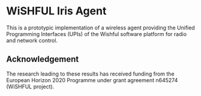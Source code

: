 WiSHFUL Iris Agent
============================

This is a prototypic implementation of a wireless agent providing the Unified
Programming Interfaces (UPIs) of the Wishful software platform for
radio and network control.

## Acknowledgement

The research leading to these results has received funding from the European
Horizon 2020 Programme under grant agreement n645274 (WiSHFUL project).
